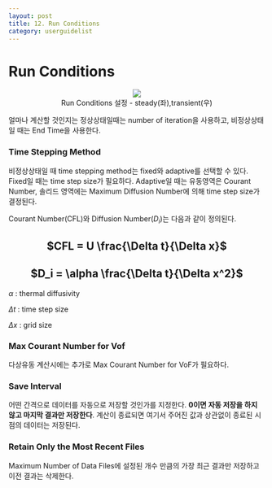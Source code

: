```yaml
---
layout: post
title: 12. Run Conditions
category: userguidelist
---
```


# Run Conditions

<p align='center'>
    <img src="https://github.com/nextfoam/baram-pages/raw/main/screenshots/pic/runcondition.png"><br> Run Conditions 설정 - steady(좌),transient(우)
</p>

얼마나 계산할 것인지는 정상상태일때는 number of iteration을 사용하고, 비정상상태일 때는 End Time을 사용한다.

### Time Stepping Method

비정상상태일 때 time stepping method는 fixed와 adaptive를 선택할 수 있다. Fixed일 때는 time step size가 필요하다. Adaptive일 때는 유동영역은 Courant Number, 솔리드 영역에는 Maximum Diffusion Number에 의해 time step size가 결정된다.

Courant Number(CFL)와 Diffusion Number($D_i$)는 다음과 같이 정의된다.

<h2 style="text-align: center">
    $CFL = U \frac{\Delta t}{\Delta x}$
</h2>

<h2 style="text-align: center">
    $D_i = \alpha \frac{\Delta t}{\Delta x^2}$
</h2>

$\alpha$ : thermal diffusivity

$\Delta t$ : time step size

$\Delta x$ : grid size


### Max Courant Number for Vof

다상유동 계산시에는 추가로 Max Courant Number for VoF가 필요하다.


### Save Interval

어떤 간격으로 데이터를 자동으로 저장할 것인가를 지정한다. __0이면 자동 저장을 하지 않고 마지막 결과만 저장한다__. 계산이 종료되면 여기서 주어진 값과 상관없이 종료된 시점의 데이터는 저장된다.


### Retain Only the Most Recent Files

Maximum Number of Data Files에 설정된 개수 만큼의 가장 최근 결과만 저장하고 이전 결과는 삭제한다. 

